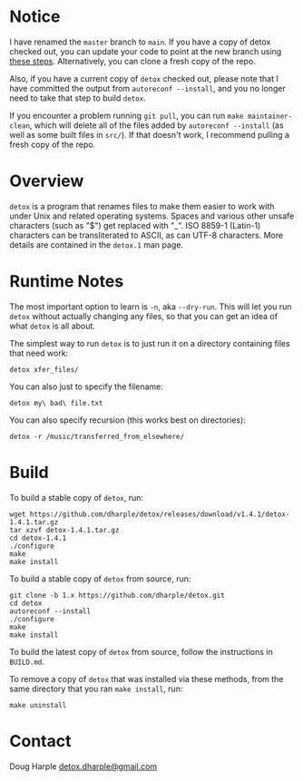 # Notice

I have renamed the `master` branch to `main`.  If you have a copy of detox
checked out, you can update your code to point at the new branch using
[these steps](https://gist.github.com/dharple/79b51d1c2fc0fea64fb84659581a6dc9).
Alternatively, you can clone a fresh copy of the repo.

Also, if you have a current copy of `detox` checked out, please note that I
have committed the output from `autoreconf --install`, and you no longer need
to take that step to build `detox`.

If you encounter a problem running `git pull`, you can run `make
maintainer-clean`, which will delete all of the files added by `autoreconf
--install` (as well as some built files in `src/`).  If that doesn't work, I
recommend pulling a fresh copy of the repo.

# Overview

`detox` is a program that renames files to make them easier to work with under
Unix and related operating systems.  Spaces and various other unsafe
characters (such as "$") get replaced with "_".  ISO 8859-1 (Latin-1)
characters can be transliterated to ASCII, as can UTF-8 characters.
More details are contained in the `detox.1` man page.

# Runtime Notes

The most important option to learn is `-n`, aka `--dry-run`.  This will let you
run `detox` without actually changing any files, so that you can get an idea
of what `detox` is all about.

The simplest way to run `detox` is to just run it on a directory containing
files that need work:

```
detox xfer_files/
```

You can also just to specify the filename:

```
detox my\ bad\ file.txt
```

You can also specify recursion (this works best on directories):

```
detox -r /music/transferred_from_elsewhere/
```

# Build

To build a stable copy of `detox`, run:

```
wget https://github.com/dharple/detox/releases/download/v1.4.1/detox-1.4.1.tar.gz
tar xzvf detox-1.4.1.tar.gz
cd detox-1.4.1
./configure
make
make install
```

To build a stable copy of `detox` from source, run:

```
git clone -b 1.x https://github.com/dharple/detox.git
cd detox
autoreconf --install
./configure
make
make install
```

To build the latest copy of `detox` from source, follow the instructions in
`BUILD.md`.

To remove a copy of `detox` that was installed via these methods, from the same
directory that you ran `make install`, run:

```
make uninstall
```

# Contact

Doug Harple <detox.dharple@gmail.com>
